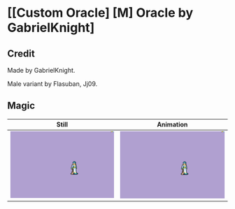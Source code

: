 # [\[Custom Oracle\] \[M\] Oracle by GabrielKnight]

## Credit

Made by GabrielKnight. 

Male variant by Flasuban, Jj09.
	
## Magic

| Still | Animation |
| :---: | :-------: |
| ![Magic still](./Magic_000.png) | ![Magic animation](./Magic.gif) |
